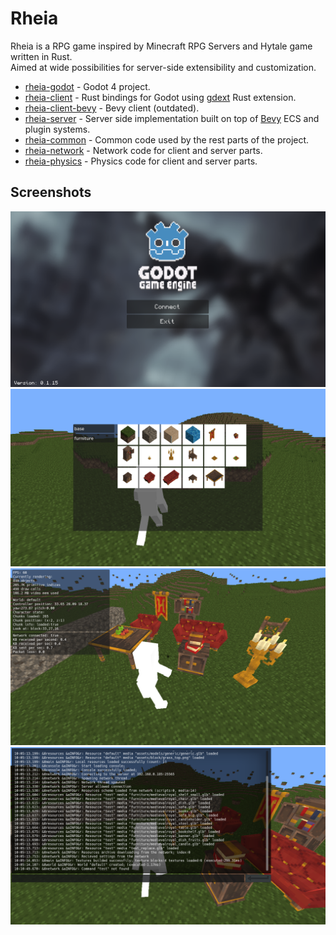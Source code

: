 # Rheia

Rheia is a RPG game inspired by Minecraft RPG Servers and Hytale game written in Rust.\
Aimed at wide possibilities for server-side extensibility and customization.

- [rheia-godot](https://github.com/honnisha/rheia/tree/master/rheia-godot) - Godot 4 project.
- [rheia-client](https://github.com/honnisha/rheia/tree/master/rheia-client) - Rust bindings for Godot using [gdext](https://github.com/godot-rust/gdext) Rust extension.
- [rheia-client-bevy](https://github.com/honnisha/rheia/tree/master/rheia-client-bevy) - Bevy client (outdated).
- [rheia-server](https://github.com/honnisha/rheia/tree/master/rheia-server) - Server side implementation built on top of [Bevy](https://bevyengine.org/) ECS and plugin systems.
- [rheia-common](https://github.com/honnisha/rheia/tree/master/rheia-common) - Common code used by the rest parts of the project.
- [rheia-network](https://github.com/honnisha/rheia/tree/master/rheia-network) - Network code for client and server parts.
- [rheia-physics](https://github.com/honnisha/rheia/tree/master/rheia-physics) - Physics code for client and server parts.

## Screenshots

<div align="center"><img src="https://github.com/honnisha/rheia/blob/master/screenshots/Screenshot_20250116_100456.png?raw=true"/></div>
<div align="center"><img src="https://github.com/honnisha/rheia/blob/master/screenshots/Screenshot_20250116_100547.png?raw=true"/></div>
<div align="center"><img src="https://github.com/honnisha/rheia/blob/master/screenshots/Screenshot_20250116_101039.png?raw=true"/></div>
<div align="center"><img src="https://github.com/honnisha/rheia/blob/master/screenshots/Screenshot_20250116_101059.png?raw=true"/></div>
